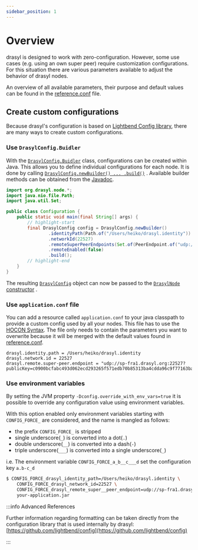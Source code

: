 ```yaml
---
sidebar_position: 1
---
```

# Overview

drasyl is designed to work with zero-configuration.
However, some use cases (e.g. using an own super peer) require customization configurations.
For this situation there are various parameters available to adjust the behavior of drasyl nodes.

An overview of all available parameters, their purpose and default values can be found in the [reference.conf](https://github.com/drasyl-overlay/drasyl/blob/master/drasyl-node/src/main/resources/reference.conf) file.

## Create custom configurations

Because drasyl's configuration is based on [Lightbend Config library](https://github.com/lightbend/config), there are many ways to create custom configurations.

### Use `DrasylConfig.Buidler`

With
the [`DrasylConfig.Buidler`](https://api.drasyl.org/master/org/drasyl/node/DrasylConfig.Builder.html)
class, configurations can be created within Java. This allows you to define individual
configurations for each node. It is done by
calling [`DrasylConfig.newBuilder() ... .build()`](https://api.drasyl.org/master/org/drasyl/node/DrasylConfig.html#newBuilder())
. Available builder methods can be obtained from
the [Javadoc](https://api.drasyl.org/master/org/drasyl/node/DrasylConfig.Builder.html).

```java title="Configuration.java"
import org.drasyl.node.*;
import java.nio.file.Path;
import java.util.Set;

public class Configuration {
    public static void main(final String[] args) {
        // highlight-start
        final DrasylConfig config = DrasylConfig.newBuilder()
                .identityPath(Path.of("/Users/heiko/drasyl.identity"))
                .networkId(22527)
                .remoteSuperPeerEndpoints(Set.of(PeerEndpoint.of("udp://sp-fra1.drasyl.org:22527?publicKey=c0900bcfabc493d062ecd293265f571edb70b85313ba4cdda96c9f77163ba62d&networkId=1")))
                .remoteEnabled(false)
                .build();
        // highlight-end
    }
}
```

The resulting [`DrasylConfig`](https://api.drasyl.org/master/org/drasyl/node/DrasylConfig.html)
object can now be passed to
the [`DrasylNode` constructor](https://api.drasyl.org/master/org/drasyl/node/DrasylNode.html#%3Cinit%3E(org.drasyl.node.DrasylConfig))
.

### Use `application.conf` file

You can add a resource called `application.conf` to your java classpath to provide a custom config used by all your nodes.
This file has to use the [HOCON Syntax](https://github.com/lightbend/config/blob/master/HOCON.md).
The file only needs to contain the parameters you want to overwrite because it will be merged with the default values found in [reference.conf](https://github.com/drasyl-overlay/drasyl/blob/master/drasyl-core/src/main/resources/reference.conf).

```hocon title="application.conf"
drasyl.identity.path = /Users/heiko/drasyl.identity
drasyl.network.id = 22527
drasyl.remote.super-peer.endpoint = "udp://sp-fra1.drasyl.org:22527?publicKey=c0900bcfabc493d062ecd293265f571edb70b85313ba4cdda96c9f77163ba62d&networkId=1"
```

### Use environment variables

By setting the JVM property `-Dconfig.override_with_env_vars=true` it is possible to override any configuration value using environment variables.

With this option enabled only environment variables starting with `CONFIG_FORCE_` are considered, and the name is mangled as follows:

* the prefix `CONFIG_FORCE_` is stripped
* single underscore(`_`) is converted into a dot(`.`)
* double underscore(`__`) is converted into a dash(`-`)
* triple underscore(`___`) is converted into a single underscore(`_`)

i.e. The environment variable `CONFIG_FORCE_a_b__c___d` set the configuration key `a.b-c_d`

```bash
$ CONFIG_FORCE_drasyl_identity_path=/Users/heiko/drasyl.identity \
    CONFIG_FORCE_drasyl_network_id=22527 \
    CONFIG_FORCE_drasyl_remote_super__peer_endpoint=udp://sp-fra1.drasyl.org:22527?publicKey=c0900bcfabc493d062ecd293265f571edb70b85313ba4cdda96c9f77163ba62d&networkId=1 \
    your-application.jar
```

:::info Advanced References

Further information regarding formatting can be taken directly from the configuration library that is used internally by drasyl: [https://github.com/lightbend/config](https://github.com/lightbend/config)

:::
